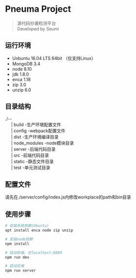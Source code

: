 # Pneuma Project

> 源代码抄袭检测平台  
> Developed by Seumi

## 运行环境

- Unbuntu 16.04 LTS 64bit （仅支持Linux）
- MongoDB 3.4
- node 8.10
- jdk 1.8.0
- enca 1.18
- zip 3.0
- unzip 6.0

## 目录结构
./--  
&nbsp;&nbsp;&nbsp;&nbsp;&nbsp;| build -生产环境配置文件  
&nbsp;&nbsp;&nbsp;&nbsp;&nbsp;| config -webpack配置文件  
&nbsp;&nbsp;&nbsp;&nbsp;&nbsp;| dist -生产环境编译目录  
&nbsp;&nbsp;&nbsp;&nbsp;&nbsp;| node_modules -node模块目录  
&nbsp;&nbsp;&nbsp;&nbsp;&nbsp;| server -后端代码目录  
&nbsp;&nbsp;&nbsp;&nbsp;&nbsp;| src -前端代码目录  
&nbsp;&nbsp;&nbsp;&nbsp;&nbsp;| static -静态文件目录  
&nbsp;&nbsp;&nbsp;&nbsp;&nbsp;| test -单元测试目录

## 配置文件
请先在./server/config/index.js内修改workplace的path和bin目录

## 使用步骤

``` bash
# 安装系统依赖(Ubuntu)
apt install enca node zip unzip

# 安装node依赖
npm install

# 启动前端，在localhost:8080
npm run dev

# 启动后端
npm run server
```